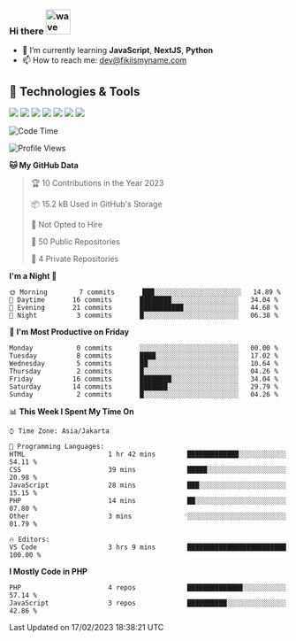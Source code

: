 ### Hi there <img src="https://i.ibb.co/q0Hx1KK/wave.gif" alt="wave" width="45px">

- 🌱 I’m currently learning **JavaScript**, **NextJS**, **Python**
- 📫 How to reach me: dev@fikiismyname.com

## 🔧 Technologies & Tools

![](https://img.shields.io/badge/OS-Linux-informational?style=flat&logo=linux&logoColor=white&color=2bbc8a)
![](https://img.shields.io/badge/OS-Windows-informational?style=flat&logo=windows&logoColor=white&color=2bbc8a)
![](https://img.shields.io/badge/OS-Android-informational?style=flat&logo=android&logoColor=white&color=2bbc8a)
![](https://img.shields.io/badge/Code-JavaScript-informational?style=flat&logo=javascript&logoColor=white&color=2bbc8a)
![](https://img.shields.io/badge/Code-Python-informational?style=flat&logo=python&logoColor=white&color=2bbc8a)
![](https://img.shields.io/badge/Code-Next-informational?style=flat&logo=next.js&logoColor=white&color=2bbc8a)
![](https://img.shields.io/badge/Shell-Bash-informational?style=flat&logo=gnu-bash&logoColor=white&color=2bbc8a)

<!--START_SECTION:waka-->
![Code Time](http://img.shields.io/badge/Code%20Time-54%20hrs%2014%20mins-blue)

![Profile Views](http://img.shields.io/badge/Profile%20Views-0-blue)

**🐱 My GitHub Data** 

> 🏆 10 Contributions in the Year 2023
 > 
> 📦 15.2 kB Used in GitHub's Storage 
 > 
> 🚫 Not Opted to Hire
 > 
> 📜 50 Public Repositories 
 > 
> 🔑 4 Private Repositories  
 > 
**I'm a Night 🦉** 

```text
🌞 Morning        7 commits       ███░░░░░░░░░░░░░░░░░░░░░░   14.89 % 
🌆 Daytime       16 commits       ████████░░░░░░░░░░░░░░░░░   34.04 % 
🌃 Evening       21 commits       ███████████░░░░░░░░░░░░░░   44.68 % 
🌙 Night          3 commits       █░░░░░░░░░░░░░░░░░░░░░░░░   06.38 % 

```
📅 **I'm Most Productive on Friday** 

```text
Monday           0 commits       ░░░░░░░░░░░░░░░░░░░░░░░░░   00.00 % 
Tuesday          8 commits       ████░░░░░░░░░░░░░░░░░░░░░   17.02 % 
Wednesday        5 commits       ██░░░░░░░░░░░░░░░░░░░░░░░   10.64 % 
Thursday         2 commits       █░░░░░░░░░░░░░░░░░░░░░░░░   04.26 % 
Friday          16 commits       ████████░░░░░░░░░░░░░░░░░   34.04 % 
Saturday        14 commits       ███████░░░░░░░░░░░░░░░░░░   29.79 % 
Sunday           2 commits       █░░░░░░░░░░░░░░░░░░░░░░░░   04.26 % 

```


📊 **This Week I Spent My Time On** 

```text
⌚︎ Time Zone: Asia/Jakarta

💬 Programming Languages: 
HTML                     1 hr 42 mins        █████████████░░░░░░░░░░░░   54.11 % 
CSS                      39 mins             █████░░░░░░░░░░░░░░░░░░░░   20.98 % 
JavaScript               28 mins             ███░░░░░░░░░░░░░░░░░░░░░░   15.15 % 
PHP                      14 mins             ██░░░░░░░░░░░░░░░░░░░░░░░   07.80 % 
Other                    3 mins              ░░░░░░░░░░░░░░░░░░░░░░░░░   01.79 % 

🔥 Editors: 
VS Code                  3 hrs 9 mins        █████████████████████████   100.00 % 

```

**I Mostly Code in PHP** 

```text
PHP                      4 repos             ██████████████░░░░░░░░░░░   57.14 % 
JavaScript               3 repos             ██████████░░░░░░░░░░░░░░░   42.86 % 

```



 Last Updated on 17/02/2023 18:38:21 UTC
<!--END_SECTION:waka-->
